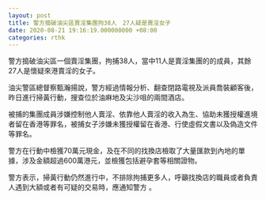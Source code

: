 ```yaml
---
layout: post
title: 警方搗破油尖區賣淫集團拘38人　27人疑是賣淫女子
date: 2020-08-21 19:16:19.000000000 +08:00
categories: rthk
---
```


警方搗破油尖區一個賣淫集團，拘捕38人，當中11人是賣淫集團的的成員，其餘27人是懷疑來港賣淫的女子。

油尖警區總督察甄瀚揚說，警方經過情報分析、翻查閉路電視及派員喬裝顧客後，昨日進行掃黃行動，搜查位於油麻地及尖沙咀的兩間酒店。

被捕的集團成員涉嫌控制他人賣淫、依靠他人賣淫的收入為生、協助未獲授權進境者留在香港等罪名，被捕女子涉嫌未獲授權留在香港、行使虛假文書以及偽造文件等罪名。

警方在行動中檢獲70萬元現金，及在不同的找換店檢取了大量匯款到內地的單據，涉及金額超過600萬港元，並檢獲包括避孕套等相關證物。 

警方表示，掃黃行動仍然進行中，不排除拘捕更多人，呼籲找換店的職員或者負責人遇到大額或者有可疑的交易時，應通知警方 。
